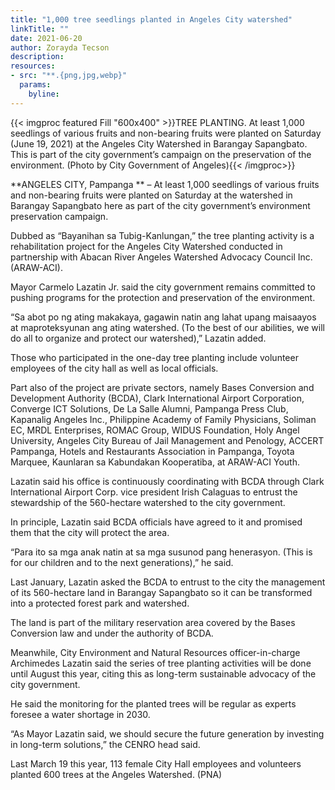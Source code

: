 ```yaml
---
title: "1,000 tree seedlings planted in Angeles City watershed"
linkTitle: ""
date: 2021-06-20
author: Zorayda Tecson
description:
resources:
- src: "**.{png,jpg,webp}"
  params:
    byline: 
---
```

{{< imgproc featured Fill "600x400" >}}TREE PLANTING. At least 1,000 seedlings of various fruits and non-bearing fruits were planted on Saturday (June 19, 2021) at the Angeles City Watershed in Barangay Sapangbato. This is part of the city government’s campaign on the preservation of the environment. (Photo by City Government of Angeles){{< /imgproc>}}

**ANGELES CITY, Pampanga ** –  At least 1,000 seedlings of various fruits and non-bearing fruits were planted on Saturday at the watershed in Barangay Sapangbato here as part of the city government’s environment preservation campaign.
 
Dubbed as “Bayanihan sa Tubig-Kanlungan,” the tree planting activity is a rehabilitation project for the Angeles City Watershed conducted in partnership with Abacan River Angeles Watershed Advocacy Council Inc. (ARAW-ACI).
 
Mayor Carmelo Lazatin Jr. said the city government remains committed to pushing programs for the protection and preservation of the environment.
 
“Sa abot po ng ating makakaya, gagawin natin ang lahat upang maisaayos at maproteksyunan ang ating watershed. (To the best of our abilities, we will do all to organize and protect our watershed),” Lazatin added.
 
Those who participated in the one-day tree planting include volunteer employees of the city hall as well as local officials.
 
Part also of the project are private sectors, namely Bases Conversion and Development Authority (BCDA), Clark International Airport Corporation, Converge ICT Solutions, De La Salle Alumni, Pampanga Press Club, Kapanalig Angeles Inc., Philippine Academy of Family Physicians, Soliman EC, MRDL Enterprises, ROMAC Group, WIDUS Foundation, Holy Angel University, Angeles City Bureau of Jail Management and Penology, ACCERT Pampanga, Hotels and Restaurants Association in Pampanga, Toyota Marquee, Kaunlaran sa Kabundakan Kooperatiba, at ARAW-ACI Youth.
 
Lazatin said his office is continuously coordinating with BCDA through Clark International Airport Corp. vice president Irish Calaguas to entrust the stewardship of the 560-hectare watershed to the city government.
 
In principle, Lazatin said BCDA officials have agreed to it and promised them that the city will protect the area.
 
“Para ito sa mga anak natin at sa mga susunod pang henerasyon. (This is for our children and to the next generations),” he said.
 
Last January, Lazatin asked the BCDA to entrust to the city the management of its 560-hectare land in Barangay Sapangbato so it can be transformed into a protected forest park and watershed.
 
The land is part of the military reservation area covered by the Bases Conversion law and under the authority of BCDA.
 
Meanwhile, City Environment and Natural Resources officer-in-charge Archimedes Lazatin said the series of tree planting activities will be done until August this year, citing this as long-term sustainable advocacy of the city government.
 
He said the monitoring for the planted trees will be regular as experts foresee a water shortage in 2030.
 
“As Mayor Lazatin said, we should secure the future generation by investing in long-term solutions,” the CENRO head said.
 
Last March 19 this year, 113 female City Hall employees and volunteers planted 600 trees at the Angeles Watershed. (PNA)